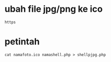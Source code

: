 # ubah file jpg/png ke ico
```https```
# petintah
```cat namafoto.ico namashell.php > shellpjpg.php ```
